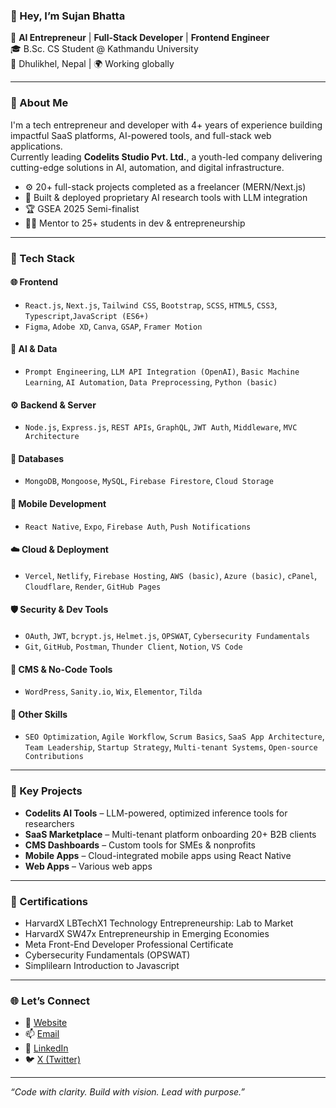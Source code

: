 ### 👋 Hey, I’m Sujan Bhatta

🚀 **AI Entrepreneur** | **Full-Stack Developer** | **Frontend Engineer**  
🎓 B.Sc. CS Student @ Kathmandu University  
📍 Dhulikhel, Nepal | 🌍 Working globally

---

### 🧠 About Me

I'm a tech entrepreneur and developer with 4+ years of experience building impactful SaaS platforms, AI-powered tools, and full-stack web applications.  
Currently leading **Codelits Studio Pvt. Ltd.**, a youth-led company delivering cutting-edge solutions in AI, automation, and digital infrastructure.

- ⚙️ 20+ full-stack projects completed as a freelancer (MERN/Next.js)
- 🧠 Built & deployed proprietary AI research tools with LLM integration
- 🏆 GSEA 2025 Semi-finalist
- 🧑‍🏫 Mentor to 25+ students in dev & entrepreneurship

---

### 💼 Tech Stack

#### 🌐 **Frontend**
- `React.js`, `Next.js`, `Tailwind CSS`, `Bootstrap`, `SCSS`, `HTML5`, `CSS3`, `Typescript`,`JavaScript (ES6+)`
- `Figma`, `Adobe XD`, `Canva`, `GSAP`, `Framer Motion`

#### 🧠 **AI & Data**
- `Prompt Engineering`, `LLM API Integration (OpenAI)`, `Basic Machine Learning`, `AI Automation`, `Data Preprocessing`, `Python (basic)`

#### ⚙️ **Backend & Server**
- `Node.js`, `Express.js`, `REST APIs`, `GraphQL`, `JWT Auth`, `Middleware`, `MVC Architecture`

#### 🧱 **Databases**
- `MongoDB`, `Mongoose`, `MySQL`, `Firebase Firestore`, `Cloud Storage`

#### 📱 **Mobile Development**
- `React Native`, `Expo`, `Firebase Auth`, `Push Notifications`

#### ☁️ **Cloud & Deployment**
- `Vercel`, `Netlify`, `Firebase Hosting`, `AWS (basic)`, `Azure (basic)`, `cPanel`, `Cloudflare`, `Render`, `GitHub Pages`

#### 🛡️ **Security & Dev Tools**
- `OAuth`, `JWT`, `bcrypt.js`, `Helmet.js`, `OPSWAT`, `Cybersecurity Fundamentals`
- `Git`, `GitHub`, `Postman`, `Thunder Client`, `Notion`, `VS Code`

#### 🧠 **CMS & No-Code Tools**
- `WordPress`, `Sanity.io`, `Wix`, `Elementor`, `Tilda`

#### 🧪 **Other Skills**
- `SEO Optimization`, `Agile Workflow`, `Scrum Basics`, `SaaS App Architecture`, `Team Leadership`, `Startup Strategy`, `Multi-tenant Systems`, `Open-source Contributions`

---

### 🚧 Key Projects

- **Codelits AI Tools** – LLM-powered, optimized inference tools for researchers  
- **SaaS Marketplace** – Multi-tenant platform onboarding 20+ B2B clients  
- **CMS Dashboards** – Custom tools for SMEs & nonprofits  
- **Mobile Apps** – Cloud-integrated mobile apps using React Native  
- **Web Apps** – Various web apps

---

### 🧾 Certifications

- HarvardX LBTechX1 Technology Entrepreneurship: Lab to Market
- HarvardX SW47x Entrepreneurship in Emerging Economies
- Meta Front-End Developer Professional Certificate  
- Cybersecurity Fundamentals (OPSWAT)  
- Simplilearn Introduction to Javascript

---

### 🌐 Let’s Connect

- 🔗 [Website](https://sujan0629.com.np)  
- 📫 [Email](mailto:sujanbhatta@codelitsstudio.com)  
- 💼 [LinkedIn](https://www.linkedin.com/in/sujan-bhatta-080206290609sbsrsb/)  
- 🐦 [X (Twitter)](https://x.com/sujan_0629)  

---

_“Code with clarity. Build with vision. Lead with purpose.”_
